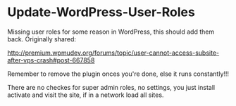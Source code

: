 # Update-WordPress-User-Roles
Missing user roles for some reason in WordPress, this should add them back. Originally shared:

http://premium.wpmudev.org/forums/topic/user-cannot-access-subsite-after-vps-crash#post-667858

Remember to remove the plugin onces you're done, else it runs constantly!!! 

There are no checkes for super admin roles, no settings, you just install activate and visit the site, if in a network load all sites.
